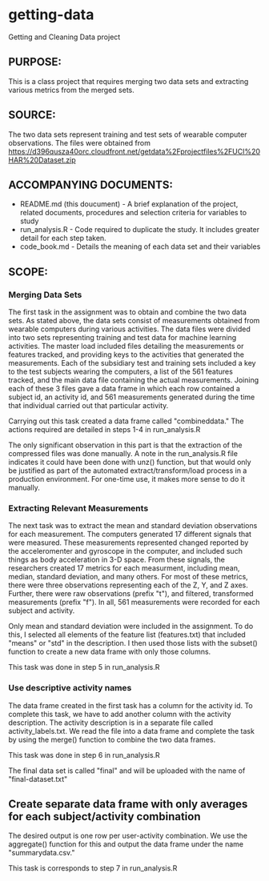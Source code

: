 getting-data
============

Getting and Cleaning Data project

## PURPOSE:  
This is a class project that requires merging two data sets and extracting various metrics from the merged sets.

## SOURCE:  
The two data sets represent training and test sets of wearable computer observations.  The files were obtained from https://d396qusza40orc.cloudfront.net/getdata%2Fprojectfiles%2FUCI%20HAR%20Dataset.zip

## ACCOMPANYING DOCUMENTS:
* README.md (this doucument) - A brief explanation of the project, related documents, procedures and selection criteria for variables to study
* run_analysis.R - Code required to duplicate the study.  It includes greater detail for each step taken.
* code_book.md - Details the meaning of each data set and their variables

## SCOPE:
### Merging Data Sets
The first task in the assignment was to obtain and combine the two data sets.  As stated above, the data sets consist of measurements obtained from wearable computers during various activities.  The data files were divided into two sets representing training and test data for machine learning activities.  The master load included files detailing the measurements or features tracked, and providing keys to the activities that generated the measurements.  Each of the subsidiary test and training sets included a key to the test subjects wearing the computers, a list of the 561 features tracked, and the main data file containing the actual measurements.  Joining each of these 3 files gave a data frame in which each row contained a subject id, an activity id, and 561 measurements generated during the time that individual carried out that particular activity.

Carrying out this task created a data frame called "combineddata."  The actions required are detailed in steps 1-4 in run_analysis.R

The only significant observation in this part is that the extraction of the compressed files was done manually.  A note in the run_analysis.R file indicates it could have been done with unz() function, but that would only be justified as part of the automated extract/transform/load process in a production environment.  For one-time use, it makes more sense to do it manually.

### Extracting Relevant Measurements
The next task was to extract the mean and standard deviation observations for each measurement.  The computers generated 17 different signals that were measured.  These measurements represented changed reported by the acceleromenter and gyroscope in the computer, and included such things as body acceleration in 3-D space.  From these signals, the researchers created 17 metrics for each measurment, including mean, median, standard deviation, and many others. For most of these metrics, there were three observations representing each of the Z, Y, and Z axes.  Further, there were raw observations (prefix "t"), and filtered, transformed measurements (prefix "f").  In all, 561 measurements were recorded for each subject and activity.

Only mean and standard deviation were included in the assignment. To do this, I selected all elements of the feature list (features.txt) that included "means" or "std" in the description.  I then used those lists with the subset() function to create a new data frame with only those columns.

This task was done in step 5 in run_analysis.R  

### Use descriptive activity names
The data frame created in the first task has a column for the activity  id.  To complete this task, we have to add another column with the activity description.  The activity description is in a separate file called activity_labels.txt.  We read the file into a data frame and complete the task by using the merge() function to combine the two data frames.

This task was done in step 6 in run_analysis.R  

The final data set is called "final" and will be uploaded with the name of "final-dataset.txt"

## Create separate data frame with only averages for each subject/activity combination

The desired output is one row per user-activity combination.  We use the aggregate() function
for this and output the data frame under the name "summarydata.csv."

This task is corresponds to step 7 in run_analysis.R

